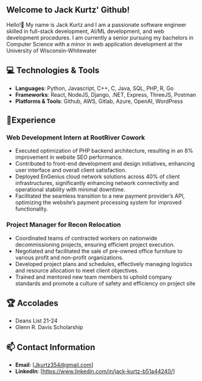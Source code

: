 ## Welcome to Jack Kurtz' Github!
Hello!👋 My name is Jack Kurtz and I am a passionate software engineer skilled in full-stack development, AI/ML development, and web development procedures. I am currently a senior pursuing my bachelors in Computer Science with a minor in web application development at the University of Wisconsin-Whitewater

## 💻 Technologies & Tools
- **Languages**: Python, Javascript, C++, C, Java, SQL, PHP, R, Go 
- **Frameworks**: React, NodeJS, Django, .NET, Express, ThreeJS, Postman
- **Platforms & Tools**: Github, AWS, Gitlab, Azure, OpenAI, WordPress 
  
## 🧠Experience

### Web Development Intern at RootRiver Cowork
 - Executed optimization of PHP backend architecture, resulting in an 8% improvement in website SEO performance.
 - Contributed to front-end development and design initiatives, enhancing user interface and overall client satisfaction.
 - Deployed EnGenius cloud network solutions across 40% of client infrastructures, significantly enhancing network
 connectivity and operational stability with minimal downtime.
 - Facilitated the seamless transition to a new payment provider’s API, optimizing the website’s payment processing system for
 improved functionality.

### Project Manager for Recon Relocation
 - Coordinated teams of contracted workers on nationwide decommissioning projects, ensuring efficient project execution.
 - Negotiated and facilitated the sale of pre-owned office furniture to various profit and non-profit organizations.
 - Developed project plans and schedules, effectively managing logistics and resource allocation to meet client objectives.
 - Trained and mentored new team members to uphold company standards and promote a culture of safety and efficiency on
 project site

## 🏆 Accolades
- Deans List 21-24
- Glenn R. Davis Scholarship

## 📫 Contact Information
- **Email**: [Jkurtz354@gmail.com]
- **LinkedIn**: [https://www.linkedin.com/in/jack-kurtz-b51a44240/]
<!--
**Jack1065/Jack1065** is a ✨ _special_ ✨ repository because its `README.md` (this file) appears on your GitHub profile.

Here are some ideas to get you started:

- 🔭 I’m currently working on ...
- 🌱 I’m currently learning ...
- 👯 I’m looking to collaborate on ...
- 🤔 I’m looking for help with ...
- 💬 Ask me about ...
- 📫 How to reach me: ...
- 😄 Pronouns: ...
- ⚡ Fun fact: ...
-->
